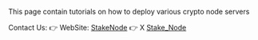 This page contain tutorials on how to deploy various crypto node servers


Contact Us:
👉 WebSite: [StakeNode](https://stakenode.io)
👉 X [Stake_Node](https://twitter.com/stake_node)


